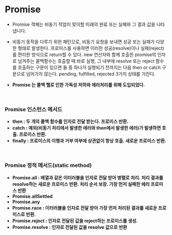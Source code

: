 # Promise

- Promise 객체는 비동기 작업이 맞이할 미래의 완료 또는 실패와 그 결과 값을 나타냅니다.

- 비동기 동작을 다루기 위한 패턴으로, 비동기 요청을 보내면 성공 또는 실패가 다양한 형태로 발생한다.
  프로미스를 사용하면 이러한 성공(resolve)이나 실패(reject)를 편리한 방식으로 return할 수 있다.
  new 연산자와 함께 호출한 promise의 인자로 넘겨주는 콜백함수는 호출할 때 바로 실행, 그 내부에 resolve 또는 reject 함수를 호출하는 구문이 있으면 둘 중 하나가 실행되기 전까지는 다음 then or catch 구문으로 넘어가지 않는다. pending, fulfilled, rejected 3가지 상태를 가진다.

- <strong>Promise 는 콜백 헬로 인한 가독성 저하와 에러처리를 위해 도입되었다.<strong/>

<br>

### Promise 인스턴스 메서드

- then : 두 개의 콜백 함수를 인자로 전달 받는다. 프로미스 반환.
- catch : 예외(비동기 처리에서 발생한 에러와 then에서 발생한 에러)가 발생하면 호출. 프로미스 반환.
- finally : 프로미스의 이행과 거부 여부에 상관없이 항상 호출. 새로운 프로미스 반환.

<br>

### Promise 정적 메서드(static method)

- Promise.all : 배열과 같은 이터러블을 인자로 전달 받아 병렬로 처리. 처리 결과를 resolve하는 새로운 프로미스 반환. 처리 순서 보장. 가장 먼저 실패한 에러 프로미스 반환
- Promise.allSettled
- Promise.any
- Promise.race : 이터러블을 인자로 전달 받아 가장 먼저 처리된 결과를 새로운 프로미스로 반환.
- Promise.reject : 인자로 전달된 값을 reject하는 프로미스를 생성.
- Promise.resolve : 인자로 전달된 값을 resolve 값으로 반환
